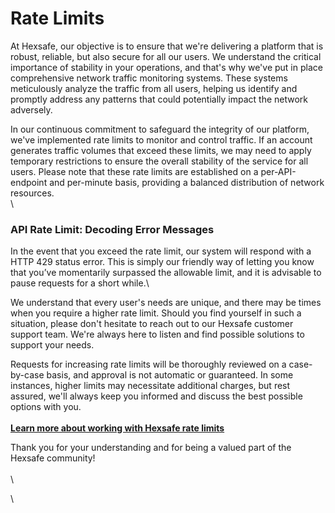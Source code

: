 # Rate Limits



At Hexsafe, our objective is to ensure that we're delivering a platform that is robust, reliable, but also secure for all our users. We understand the critical importance of stability in your operations, and that's why we've put in place comprehensive network traffic monitoring systems. These systems meticulously analyze the traffic from all users, helping us identify and promptly address any patterns that could potentially impact the network adversely.

In our continuous commitment to safeguard the integrity of our platform, we've implemented rate limits to monitor and control traffic. If an account generates traffic volumes that exceed these limits, we may need to apply temporary restrictions to ensure the overall stability of the service for all users. Please note that these rate limits are established on a per-API-endpoint and per-minute basis, providing a balanced distribution of network resources.\
\


### API Rate Limit: Decoding Error Messages

In the event that you exceed the rate limit, our system will respond with a HTTP 429 status error. This is simply our friendly way of letting you know that you’ve momentarily surpassed the allowable limit, and it is advisable to pause requests for a short while.\


We understand that every user's needs are unique, and there may be times when you require a higher rate limit. Should you find yourself in such a situation, please don't hesitate to reach out to our Hexsafe customer support team. We're always here to listen and find possible solutions to support your needs.

Requests for increasing rate limits will be thoroughly reviewed on a case-by-case basis, and approval is not automatic or guaranteed. In some instances, higher limits may necessitate additional charges, but rest assured, we'll always keep you informed and discuss the best possible options with you.\
\
[**Learn more about working with Hexsafe rate limits**](https://app.gitbook.com/o/oNdJEytyWuxIZK0TQZHg/s/u9tEaoLTlYWdsfctSgkd/\~/changes/1/resources/rate-limits/working-with-rate-limits)

Thank you for your understanding and for being a valued part of the Hexsafe community!\
\
\


\
